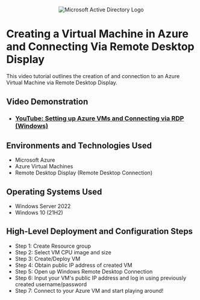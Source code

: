 # 

<p align="center">
<img src="https://i.imgur.com/V6x2CBK.jpg" alt="Microsoft Active Directory Logo"/>
</p>

<h1>Creating a Virtual Machine in Azure and Connecting Via Remote Desktop Display</h1>
This video tutorial outlines the creation of and connection to an Azure Virtual Machine via Remote Desktop Display.<br />

<h2>Video Demonstration</h2>

- ### [YouTube: Setting up Azure VMs and Connecting via RDP (Windows)](https://www.youtube.com/watch?v=UGRzYTpUG5g)






<h2>Environments and Technologies Used</h2>

- Microsoft Azure 
- Azure Virtual Machines
- Remote Desktop Display (Remote Desktop Connection)


<h2>Operating Systems Used </h2>

- Windows Server 2022
- Windows 10 (21H2)

<h2>High-Level Deployment and Configuration Steps</h2>

- Step 1: Create Resource group
- Step 2: Select VM CPU image and size
- Step 3: Create/Deploy VM
- Step 4: Obtain public IP address of created VM
- Step 5: Open up Windows Remote Desktop Connection
- Step 6: Input your VM's public IP address and log in using previously created username/password
- Step 7: Connect to your Azure VM and start playing around!


